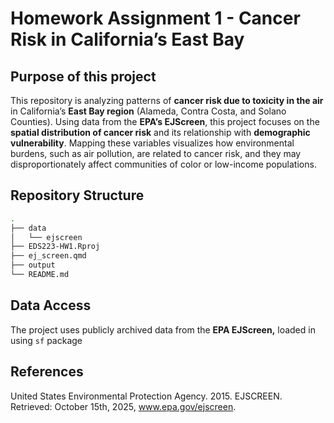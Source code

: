 # Homework Assignment 1 - Cancer Risk in California’s East Bay

## Purpose of this project

This repository is analyzing patterns of **cancer risk due to toxicity in the air** in California’s **East Bay region** (Alameda, Contra Costa, and Solano Counties). Using data from the **EPA’s EJScreen**, this project focuses on the **spatial distribution of cancer risk** and its relationship with **demographic vulnerability**. Mapping these variables visualizes how environmental burdens, such as air pollution, are related to cancer risk, and they may disproportionately affect communities of color or low-income populations.

## Repository Structure

``` bash
.
├── data
│   └── ejscreen
├── EDS223-HW1.Rproj
├── ej_screen.qmd
├── output
└── README.md
```

## Data Access

The project uses publicly archived data from the **EPA EJScreen,** loaded in using `sf` package

## References

United States Environmental Protection Agency. 2015. EJSCREEN. Retrieved: October 15th, 2025, www.epa.gov/ejscreen.
